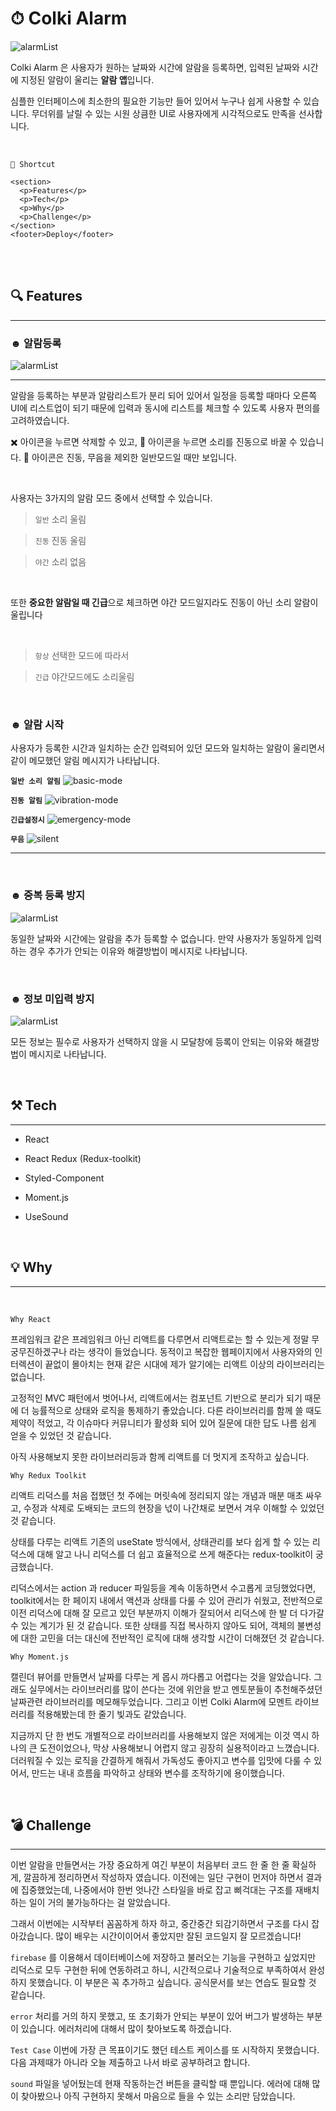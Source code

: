 # ⏱ Colki Alarm
![alarmList](./src/image/list.png)

Colki Alarm 은 사용자가 원하는 날짜와 시간에 알람을 등록하면, 입력된 날짜와 시간에 지정된 알람이 울리는 **알람 앱**입니다.

심플한 인터페이스에 최소한의 필요한 기능만 들어 있어서 누구나 쉽게 사용할 수 있습니다.
무더위를 날릴 수 있는 시원 상큼한 UI로 사용자에게 시각적으로도 만족을 선사합니다.

<br>


```
🔽 Shortcut

<section>
  <p>Features</p>
  <p>Tech</p>
  <p>Why</p>
  <p>Challenge</p>
</section>
<footer>Deploy</footer>
```

<br>
<br>

## 🔍 Features
---

### ☻ 알람등록

![alarmList](./src/image/list.png)



---
알람을 등록하는 부분과 알람리스트가 분리 되어 있어서 일정을 등록할 때마다 오른쪽 UI에 리스트업이 되기 때문에 입력과 동시에 리스트를 체크할 수 있도록 사용자 편의를 고려하였습니다.

✖️ 아이콘을 누르면 삭제할 수 있고, 🔕 아이콘을 누르면 소리를 진동으로 바꿀 수 있습니다.
🔕 아이콘은 진동, 무음을 제외한 일반모드일 때만 보입니다.

<br>

사용자는 3가지의 알람 모드 중에서 선택할 수 있습니다.

>`일반` 소리 울림

>`진동` 진동 울림

>`야간` 소리 없음

<br>

또한 **중요한 알람일 때 긴급**으로 체크하면 야간 모드일지라도 진동이 아닌 소리 알람이 울립니다

<br>

>`항상` 선택한 모드에 따라서

>`긴급` 야간모드에도 소리울림

<br>

### ☻ 알람 시작
사용자가 등록한 시간과 일치하는 순간 입력되어 있던 모드와 일치하는 알람이 울리면서
같이 메모했던 알림 메시지가 나타납니다.

**`일반 소리 알림`**
![basic-mode](./src/image/basic.png)
<br>

**`진동 알림`**
![vibration-mode](./src/image/vibration.png)
<br>

**`긴급설정시`**
![emergency-mode](./src/image/emergency.png)
<br>

**`무음`**
![silent](./src/image/emergency.png)

---


<br>

### ☻ 중복 등록 방지
![alarmList](./src/image/same.png)

동일한 날짜와 시간에는 알람을 추가 등록할 수 없습니다. 만약 사용자가 동일하게 입력하는 경우 추가가 안되는 이유와 해결방법이 메시지로 나타납니다.

<br>

### ☻ 정보 미입력 방지
![alarmList](./src/image/blank1.png)

모든 정보는 필수로 사용자가 선택하지 않을 시 모달창에 등록이 안되는 이유와 해결방법이 메시지로 나타납니다.

<br>



## ⚒ Tech
---

+ React

+ React Redux (Redux-toolkit)

+ Styled-Component

+ Moment.js

+ UseSound


<br>

## 💡 Why
---

<br>

`Why React`


프레임워크 같은 프레임워크 아닌 리액트를 다루면서 리액트로는 할 수 있는게 정말 무궁무진하겠구나 라는 생각이 들었습니다. 동적이고 복잡한 웹페이지에서 사용자와의 인터렉션이 끝없이 몰아치는 현재 같은 시대에 제가 알기에는 리액트 이상의 라이브러리는 없습니다.

고정적인 MVC 패턴에서 벗어나서, 리액트에서는 컴포넌트 기반으로 분리가 되기 때문에 더 능률적으로 상태와 로직을 통제하기 좋았습니다. 다른 라이브러리를 함께 쓸 때도 제약이 적었고, 각 이슈마다 커뮤니티가 활성화 되어 있어 질문에 대한 답도 나름 쉽게 얻을 수 있었던 것 같습니다.

아직 사용해보지 못한 라이브러리등과 함께 리액트를 더 멋지게 조작하고 싶습니다.

`Why Redux Toolkit`

리액트 리덕스를 처음 접했던 첫 주에는 머릿속에 정리되지 않는 개념과 매분 매초 싸우고,
수정과 삭제로 도배되는 코드의 현장을 넋이 나간채로 보면서 겨우 이해할 수 있었던 것 같습니다.

상태를 다루는 리액트 기존의 useState 방식에서, 상태관리를 보다 쉽게 할 수 있는 리덕스에 대해 알고 나니
리덕스를 더 쉽고 효율적으로 쓰게 해준다는 redux-toolkit이 궁금했습니다.

리덕스에서는 action 과 reducer 파일등을 계속 이동하면서 수고롭게 코딩했었다면, toolkit에서는
한 페이지 내에서 액션과 상태를 다룰 수 있어 관리가 쉬웠고, 전반적으로 이전 리덕스에 대해 잘 모르고 있던 부분까지 이해가 잘되어서 리덕스에 한 발 더 다가갈 수 있는 계기가 된 것 같습니다.
또한 상태를 직접 복사하지 않아도 되어, 객체의 불변성에 대한 고민을 더는 대신에 전반적인 로직에 대해 생각할 시간이 더해졌던 것 같습니다.

`Why Moment.js`

캘린더 뷰어를 만들면서 날짜를 다루는 게 몹시 까다롭고 어렵다는 것을 알았습니다. 그래도 실무에서는 라이브러리를 많이 쓴다는 것에 위안을 받고 멘토분들이 추천해주셨던 날짜관련 라이브러리를 메모해두었습니다.
그리고 이번 Colki Alarm에 모멘트 라이브러리를 적용해봤는데 한 줄기 빛과도 같았습니다.

지금까지 단 한 번도 개별적으로 라이브러리를 사용해보지 않은 저에게는 이것 역시 하나의 큰 도전이었으나,
막상 사용해보니 어렵지 않고 굉장히 실용적이라고 느꼈습니다. 더러워질 수 있는 로직을 간결하게 해줘서 가독성도 좋아지고 변수를 입맛에 다룰 수 있어서, 만드는 내내 흐름읊 파악하고 상태와 변수를 조작하기에 용이했습니다.

<br>

## 💣 Challenge
---

이번 알람을 만들면서는 가장 중요하게 여긴 부분이 처음부터 코드 한 줄 한 줄 확실하게, 깔끔하게 정리하면서 작성하자 였습니다.
이전에는 일단 구현이 먼저야 하면서 결과에 집중했었는데, 나중에서야 한번 엇나간 스타일을 바로 잡고 삐걱대는 구조를 재배치하는 일이 거의 불가능하다는 걸 알았습니다.

그래서 이번에는 시작부터 꼼꼼하게 하자 하고, 중간중간 되감기하면서 구조를 다시 잡아갔습니다. 많이 배우는 시간이이어서 좋았지만 잘된 코드일지 잘 모르겠습니다!

`firebase` 를 이용해서 데이터베이스에 저장하고 불러오는 기능을 구현하고 싶었지만 리덕스로 모두 구현한 뒤에 연동하려고 하니, 시간적으로나 기술적으로 부족하여서 완성하지 못했습니다.
이 부분은 꼭 추가하고 싶습니다. 공식문서를 보는 연습도 필요할 것 같습니다.

`error` 처리를 거의 하지 못했고, 또 초기화가 안되는 부분이 있어 버그가 발생하는 부분이 있습니다. 에러처리에 대해서 많이 찾아보도록 하겠습니다.

`Test Case` 이번에 가장 큰 목표이기도 했던 테스트 케이스를 또 시작하지 못했습니다. 다음 과제때가 아니라 오늘 제출하고 나서 바로 공부하려고 합니다.

`sound` 파일을 넣어뒀는데 현재 작동하는건 버튼을 클릭할 때 뿐입니다. 에러에 대해 많이 찾아봤으나 아직 구현하지 못해서 마음으로 들을 수 있는 소리만 담았습니다.
